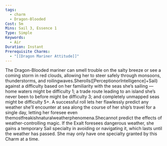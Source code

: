 ```yaml
---
tags:
  - charm
  - Dragon-Blooded
Cost: 5m
Mins: Sail 3, Essence 1
Type: Simple
Keywords:
  - Air
Duration: Instant
Prerequisite Charms:
  - "[[Dragon Mariner Attitude]]"
---
```

The Dragon-Blooded mariner can smell trouble on the salty breeze or see a coming storm in red clouds, allowing her to steer safely through monsoons, thunderstorms, and roilingwaves.Sherolls([PerceptionorIntelligence]+Sail) against a difficulty based on her familiarity with the seas she’s sailing — home waters might be difficulty 1; a trade route leading to an island she’s never been to before might be difficulty 3; and completely unmapped seas might be difficulty 5+. A successful roll lets her flawlessly predict any weather she’ll encounter at sea along the course of her ship’s travel for a single day, letting her foresee even themostfreakishnaturalweatherphenomena.Shecannot predict the effects of weather-controlling magic. If the Exalt foresees dangerous weather, she gains a temporary Sail specialty in avoiding or navigating it, which lasts until the weather has passed. She may only have one specialty granted by this Charm at a time.